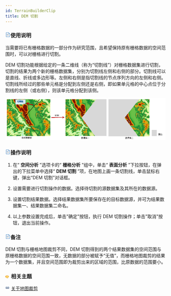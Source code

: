 ```yaml
---
id: TerrainBuilderClip
title: DEM 切割
---
```

### ![](../../img/read.gif)使用说明

当需要将已有栅格数据的一部分作为研究范围，且希望保持原有栅格数据的空间范围时，可以对栅格进行切割。

DEM
切割功能根据给定的一条二维线（称为“切割线”）对栅格数据集进行切割，切割的结果为两个新的栅格数据集，分别为切割线左侧和右侧的部分。切割线可以是直线、折线或多边形等。左侧和右侧是指切割线的节点序列方向的左侧和右侧。切割线所经过的那些单元格是分配到左侧还是右侧，即如果单元格的中心点位于分割线的左侧（或右侧），则该单元格分配到该侧。

![](img/DEMMap.png)  

  
### ![](../../img/read.gif)操作说明

  1. 在“ **空间分析** ”选项卡的“ **栅格分析** ”组中，单击“ **表面分析** ”下拉按钮，在弹出的下拉菜单中选择“ **DEM 切割** ”项，在地图上画一条切割线，单击鼠标右键，弹出“DEM 切割”对话框。

  2. 设置需要进行切割操作的数据。选择待切割的源数据集及其所在的数据源。
  3. 设置切割结果数据。选择结果数据集所要保存在的目标数据源，并可为结果数据集一、结果数据集二命名。
  4. 以上参数设置完成后，单击"确定"按钮，执行 DEM 切割操作；单击"取消"按钮，退出当前操作。

### ![](../../img/read.gif)备注

DEM 切割与栅格地图裁剪不同，DEM
切割得到的两个结果数据集的空间范围与原栅格数据的空间范围一致，无数据的部分被赋予“无值”，而栅格地图裁剪的结果为一个数据集，并且空间范围即为裁剪出来的区域的范围，比原数据的范围要小。

### ![](../../img/seealso.png) 相关主题

![](../../img/smalltitle.png)
[关于地图裁剪](../../DataProcessing/ClippingMap/MapClip_basic.htm)